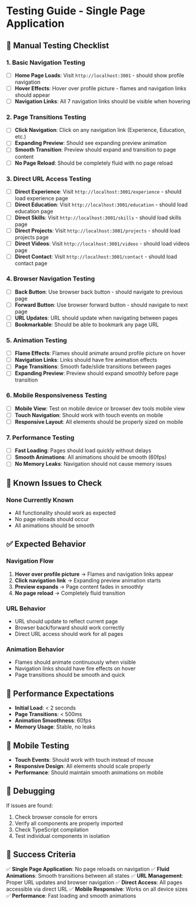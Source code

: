 # Testing Guide - Single Page Application

## 🧪 Manual Testing Checklist

### 1. Basic Navigation Testing
- [ ] **Home Page Loads**: Visit `http://localhost:3001` - should show profile navigation
- [ ] **Hover Effects**: Hover over profile picture - flames and navigation links should appear
- [ ] **Navigation Links**: All 7 navigation links should be visible when hovering

### 2. Page Transitions Testing
- [ ] **Click Navigation**: Click on any navigation link (Experience, Education, etc.)
- [ ] **Expanding Preview**: Should see expanding preview animation
- [ ] **Smooth Transition**: Preview should expand and transition to page content
- [ ] **No Page Reload**: Should be completely fluid with no page reload

### 3. Direct URL Access Testing
- [ ] **Direct Experience**: Visit `http://localhost:3001/experience` - should load experience page
- [ ] **Direct Education**: Visit `http://localhost:3001/education` - should load education page
- [ ] **Direct Skills**: Visit `http://localhost:3001/skills` - should load skills page
- [ ] **Direct Projects**: Visit `http://localhost:3001/projects` - should load projects page
- [ ] **Direct Videos**: Visit `http://localhost:3001/videos` - should load videos page
- [ ] **Direct Contact**: Visit `http://localhost:3001/contact` - should load contact page

### 4. Browser Navigation Testing
- [ ] **Back Button**: Use browser back button - should navigate to previous page
- [ ] **Forward Button**: Use browser forward button - should navigate to next page
- [ ] **URL Updates**: URL should update when navigating between pages
- [ ] **Bookmarkable**: Should be able to bookmark any page URL

### 5. Animation Testing
- [ ] **Flame Effects**: Flames should animate around profile picture on hover
- [ ] **Navigation Links**: Links should have fire animation effects
- [ ] **Page Transitions**: Smooth fade/slide transitions between pages
- [ ] **Expanding Preview**: Preview should expand smoothly before page transition

### 6. Mobile Responsiveness Testing
- [ ] **Mobile View**: Test on mobile device or browser dev tools mobile view
- [ ] **Touch Navigation**: Should work with touch events on mobile
- [ ] **Responsive Layout**: All elements should be properly sized on mobile

### 7. Performance Testing
- [ ] **Fast Loading**: Pages should load quickly without delays
- [ ] **Smooth Animations**: All animations should be smooth (60fps)
- [ ] **No Memory Leaks**: Navigation should not cause memory issues

## 🐛 Known Issues to Check

### None Currently Known
- All functionality should work as expected
- No page reloads should occur
- All animations should be smooth

## ✅ Expected Behavior

### Navigation Flow
1. **Hover over profile picture** → Flames and navigation links appear
2. **Click navigation link** → Expanding preview animation starts
3. **Preview expands** → Page content fades in smoothly
4. **No page reload** → Completely fluid transition

### URL Behavior
- URL should update to reflect current page
- Browser back/forward should work correctly
- Direct URL access should work for all pages

### Animation Behavior
- Flames should animate continuously when visible
- Navigation links should have fire effects on hover
- Page transitions should be smooth and quick

## 🚀 Performance Expectations

- **Initial Load**: < 2 seconds
- **Page Transitions**: < 500ms
- **Animation Smoothness**: 60fps
- **Memory Usage**: Stable, no leaks

## 📱 Mobile Testing

- **Touch Events**: Should work with touch instead of mouse
- **Responsive Design**: All elements should scale properly
- **Performance**: Should maintain smooth animations on mobile

## 🔧 Debugging

If issues are found:
1. Check browser console for errors
2. Verify all components are properly imported
3. Check TypeScript compilation
4. Test individual components in isolation

## 🎯 Success Criteria

✅ **Single Page Application**: No page reloads on navigation
✅ **Fluid Animations**: Smooth transitions between all states
✅ **URL Management**: Proper URL updates and browser navigation
✅ **Direct Access**: All pages accessible via direct URL
✅ **Mobile Responsive**: Works on all device sizes
✅ **Performance**: Fast loading and smooth animations 
